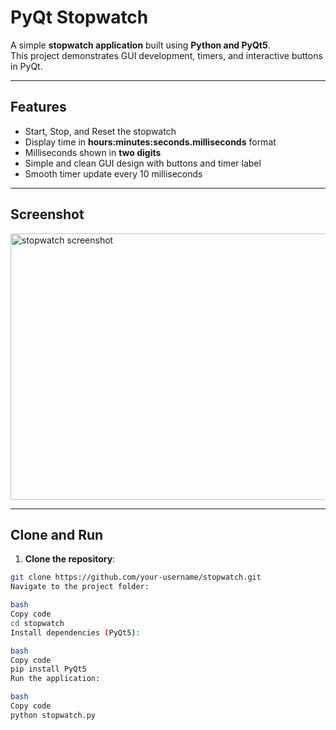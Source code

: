 # PyQt Stopwatch

A simple **stopwatch application** built using **Python and PyQt5**.  
This project demonstrates GUI development, timers, and interactive buttons in PyQt.

---

## Features
- Start, Stop, and Reset the stopwatch  
- Display time in **hours:minutes:seconds.milliseconds** format  
- Milliseconds shown in **two digits**  
- Simple and clean GUI design with buttons and timer label  
- Smooth timer update every 10 milliseconds

---

## Screenshot

<img width="894" height="426" alt="stopwatch screenshot" src="https://github.com/user-attachments/assets/ee6206ad-427d-4f04-805f-10d0e5e73399" />


---

## Clone and Run

1. **Clone the repository**:

```bash
git clone https://github.com/your-username/stopwatch.git
Navigate to the project folder:

bash
Copy code
cd stopwatch
Install dependencies (PyQt5):

bash
Copy code
pip install PyQt5
Run the application:

bash
Copy code
python stopwatch.py
